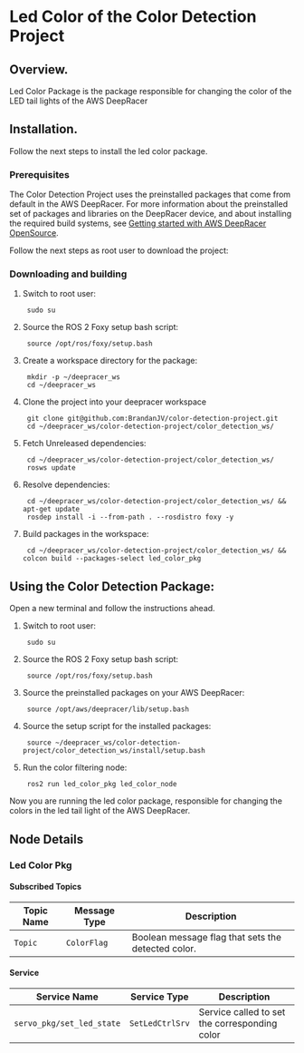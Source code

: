 # Led Color of the Color Detection Project

## Overview.
Led Color Package is the package responsible for changing the color of the LED tail lights of the AWS DeepRacer

## Installation.
Follow the next steps to install the led color package.

### Prerequisites
The Color Detection Project uses the preinstalled packages that come from default in the AWS DeepRacer. For more information about the preinstalled set of packages and libraries on the DeepRacer device, and about installing the required build systems, see [Getting started with AWS DeepRacer OpenSource](https://github.com/aws-deepracer/aws-deepracer-launcher/blob/main/getting-started.md).

Follow the next steps as root user to download the project:

### Downloading and building
1. Switch to root user:

        sudo su
        
1. Source the ROS 2 Foxy setup bash script:

        source /opt/ros/foxy/setup.bash 
        
1. Create a workspace directory for the package:

        mkdir -p ~/deepracer_ws
        cd ~/deepracer_ws
        
1. Clone the project into your deepracer workspace

        git clone git@github.com:BrandanJV/color-detection-project.git
        cd ~/deepracer_ws/color-detection-project/color_detection_ws/
        
1. Fetch Unreleased dependencies: 

        cd ~/deepracer_ws/color-detection-project/color_detection_ws/
        rosws update
        
1. Resolve dependencies:

        cd ~/deepracer_ws/color-detection-project/color_detection_ws/ && apt-get update
        rosdep install -i --from-path . --rosdistro foxy -y

1. Build packages in the workspace:
        
        cd ~/deepracer_ws/color-detection-project/color_detection_ws/ && colcon build --packages-select led_color_pkg
        

## Using the Color Detection Package:
Open a new terminal and follow the instructions ahead.

1. Switch to root user:

        sudo su
        
1. Source the ROS 2 Foxy setup bash script:

        source /opt/ros/foxy/setup.bash 
        
1. Source the preinstalled packages on your AWS DeepRacer:

        source /opt/aws/deepracer/lib/setup.bash
        
1. Source the setup script for the installed packages:

        source ~/deepracer_ws/color-detection-project/color_detection_ws/install/setup.bash
        
1. Run the color filtering node:

        ros2 run led_color_pkg led_color_node

Now you are running the led color package, responsible for changing the colors in the led tail light of the AWS DeepRacer.


## Node Details

### Led Color Pkg

#### Subscribed Topics
| Topic Name | Message Type | Description |
| ---------- | ------------ | ----------- |
| `Topic` | `ColorFlag`  | Boolean message flag that sets the detected color. |

#### Service 
| Service Name | Service Type | Description |
| ---------- | ------------ | ----------- |
|`servo_pkg/set_led_state` | `SetLedCtrlSrv` | Service called to set the corresponding color |
